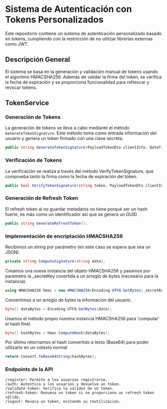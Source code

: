 Sistema de Autenticación con Tokens Personalizados
==================================================

Este repositorio contiene un sistema de autenticación personalizado basado en tokens, cumpliendo con la restricción de no utilizar librerías externas como JWT.

Descripción General
-------------------

El sistema se basa en la generación y validación manual de tokens usando el algoritmo HMACSHA256. Además de validar la firma del token, se verifica la fecha de expiración y se proporciona funcionalidad para refrescar y revocar tokens.

TokenService
------------

### Generación de Tokens

La generación de tokens se lleva a cabo mediante el método `GenerateTokenSignature`. Este método toma como entrada información del usuario y genera un token firmado con una clave secreta.

```csharp
public string GenerateTokenSignature(PayloadTokenDto clientInfo, DateTime expiration);
```

### Verificación de Tokens

La verificación se realiza a través del método VerifyTokenSignature, que comprueba tanto la firma como la fecha de expiración del token.

```csharp
public bool VerifyTokenSignature(string token, PayloadTokenDto clientInfo, DateTime expiration);
```

### Generación de Refresh Token

El refresh token al no guardar metadatos no tiene porqué ser un hash fuerte, es más como un identificador así que se genera un GUID.

```csharp
public string GenerateRefreshToken();
```

### Implementación de encriptación HMACSHA256

Recibimos un string por parámetro (en este caso se espera que sea un JSON).
```csharp
private string ComputeSignature(string data);
```

Creamos una nueva instancia del objeto HMACSHA256 y pasamos por parámetro la _secretKey covertida a un arreglo de bytes (necesario para la instancia).
```csharp
using HMACSHA256 hmac = new HMACSHA256(Encoding.UTF8.GetBytes(_secretKey));
```

Convertimos a un arreglo de bytes la información del usuario.
```csharp
byte[] dataBytes = Encoding.UTF8.GetBytes(data);
```

Usamos el método propio nuestra instancia HMACSHA256 para 'computar' el hash final.
```csharp
byte[] hashBytes = hmac.ComputeHash(dataBytes);
```

Por último retornamos el hash convertido a texto (Base64) para poder utilizarlo en un cotexto normal
```csharp
return Convert.ToBase64String(hashBytes);
```

### Endpoints de la API

    /register: Permite a los usuarios registrarse.
    /auth: Autentica a los usuarios y devuelve un token.
    /validate-token: Verifica la validez de un token.
    /refresh-token: Renueva un token si se proporciona un refresh token válido.
    /logout: Revoca un token, evitando su reutilización.